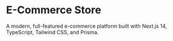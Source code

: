 # E-Commerce Store

A modern, full-featured e-commerce platform built with Next.js 14, TypeScript, Tailwind CSS, and Prisma.

